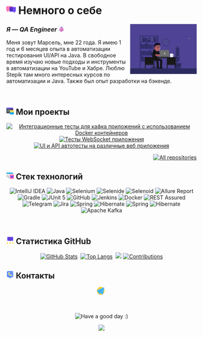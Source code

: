 

# <img width="5%" title="About me" src="attachments/images/chat.png"> Немного о себе

<img align="right" width="35%" src="attachments/gif/animation.gif">

### _Я — QA Engineer_ <img width="3%" src="attachments/images/bug.png">

<p align="left">
Меня зовут Марсель, мне 22 года. Я имею 1 год и 6 месяцев опыта в автоматизации тестирования UI/API на Java. В свободное время изучаю новые подходы и инструменты в автоматизации на YouTube и Хабре. Люблю Stepik там много интересных курсов по автоматизации и Java. Также был опыт разработки на бэкенде.
    
</p>

<br/>

## <img width="4%" title="My projects" src="attachments/images/browser.png"> Мои проекты

<p align="center">
    <a href="https://github.com/0123456Seven/ProjectManagement"><img width=45% title="Интеграционные тесты для кафка приложений с использованием Docker контейнеров" src="https://github-readme-stats-git-masterrstaa-rickstaa.vercel.app/api/pin/?username=0123456Seven&repo=ProjectManagement&show_owner=true&theme=buefy"></a>
    <a href="https://github.com/0123456Seven/TimeManagementWebSite"><img width=45% title="Тесты WebSocket приложения" src="https://github-readme-stats-git-masterrstaa-rickstaa.vercel.app/api/pin/?username=0123456Seven&repo=TimeManagementWebSite&show_owner=true&theme=buefy"></a>
    <a href="https://github.com/0123456Seven/UGNTUScheduleTelegramBot"><img width=45% title="UI и API автотесты на различные веб приложения" src="https://github-readme-stats-git-masterrstaa-rickstaa.vercel.app/api/pin/?username=0123456Seven&repo=UGNTUScheduleTelegramBot&show_owner=true&theme=buefy"></a>
    
</p>

<p align="right">
    <a href="https://github.com/0123456Seven?tab=repositories&sort=stargazers"><img width="170" title="All repositories" src="https://custom-icon-badges.herokuapp.com/badge/-Все%20репозитории-ba79ff?style=for-the-badge&logoColor=white&logo=repo"></a>
</p>

## <img width="4%" title="Technology stack" src="attachments/images/tools.png"> Стек технологий

<p align="center">
    <img title="IntelliJ IDEA" src="https://img.shields.io/badge/-IntelliJ%20IDEA-B2D746?style=for-the-badge">
    <img title="Java" src="https://img.shields.io/badge/-Java-EA2C6B?logo=java&style=for-the-badge">
    <img title="Selenium" src="https://img.shields.io/badge/-Selenium-1C90ED?logo=java&style=for-the-badge">
    <img title="Selenide" src="https://img.shields.io/badge/-Selenide-ffc933?style=for-the-badge">
    <img title="Selenoid" src="https://img.shields.io/badge/-Selenoid-7e06ff?style=for-the-badge">
    <img title="Allure Report" src="https://img.shields.io/badge/-Allure%20Report-B2D746?style=for-the-badge">
    <img title="Gradle" src="https://img.shields.io/badge/-Gradle-7e06ff?logo=gradle&style=for-the-badge">
    <img title="JUnit 5" src="https://img.shields.io/badge/-JUnit%205-ffc933?logo=junit5&style=for-the-badge">
    <img title="GitHub" src="https://img.shields.io/badge/-GitHub-7e06ff?logo=github&style=for-the-badge">
    <img title="Jenkins" src="https://img.shields.io/badge/-Jenkins-ffc933?logo=jenkins&style=for-the-badge">
    <img title="Docker" src="https://img.shields.io/badge/-Docker-7e06ff?logo=docker&style=for-the-badge"> 
    <img title="REST Assured" src="https://img.shields.io/badge/-REST%20Assured-7e06ff?style=for-the-badge">
    <img title="Telegram" src="https://img.shields.io/badge/-Telegram-7e06ff?logo=telegram&style=for-the-badge">
    <img title="Jira" src="https://img.shields.io/badge/-Jira-ffc933?logo=jira&style=for-the-badge">
    <img title="Spring" src="https://img.shields.io/badge/-Spring%20IDEA-B2D746?style=for-the-badge">
    <img title="Hibernate" src="https://img.shields.io/badge/-Hibernate-EA2C6B?logo=java&style=for-the-badge">
    <img title="Spring" src="https://img.shields.io/badge/-Spring%20Framework-B2D746?style=for-the-badge">
    <img title="Hibernate" src="https://img.shields.io/badge/-Hibernate-EA2C6B?logo=java&style=for-the-badge">
    <img title="Apache Kafka" src="https://img.shields.io/badge/-Apache%20Kafka-1C90ED?logo=java&style=for-the-badge">
</p>

<br/>

## <img width="4%" title="GitHub statistics" src="attachments/images/stats.png"> Статистика GitHub

<p align="center">
    <a href="https://github.com/penolegrus?tab=repositories&sort=stargazers"><img width=45% title="GitHub Stats" src="https://github-readme-stats.vercel.app/api?username=0123456Seven&show_icons=true&theme=radical"></a>&nbsp;
    <a href="https://github.com/penolegrus?tab=repositories&sort=stargazers"><img width=42.5% title="Top Langs" src="https://github-readme-stats-git-masterrstaa-rickstaa.vercel.app/api/top-langs/?username=0123456Seven&theme=buefy&hide=freemarker"></a>&nbsp;
    <img width="30%" src="https://media.giphy.com/media/l46Cy1rHbQ92uuLXa/giphy.gif">
    <a href="https://github.com/penolegrus?tab=repositories&sort=stargazers"><img width=57% title="Contributions" src="https://github-readme-streak-stats.herokuapp.com/?user=0123456Seven&show_icons=true&theme=buefy"></a>
</p>

## <img width="4%" title="Contacts" src="attachments/images/contacts.png"> Контакты

<p align="center">
    <a href="https://t.me/Seven654321"><img width=4% title="Telegram" src="attachments/logo/telegram.png"></a>&nbsp;
</p>

<br/>

<p align="center">
    <img title="Have a good day :)" src="https://readme-typing-svg.herokuapp.com/?color=ba79ff&font=montserrat-medium&size=20&center=true&vCenter=true&lines=QA+One+Love+|+%D0%A5%D0%BE%D1%80%D0%BE%D1%88%D0%B5%D0%B3%D0%BE+%D0%B4%D0%BD%D1%8F+:)">
</p>

<p align="center">
    <img src="https://raw.githubusercontent.com/Trilokia/Trilokia/379277808c61ef204768a61bbc5d25bc7798ccf1/bottom_header.svg">
</p>
